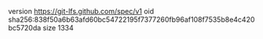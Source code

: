 version https://git-lfs.github.com/spec/v1
oid sha256:838f50a6b63afd60bc54722195f7377260fb96af108f7535b8e4c420bc5720da
size 1334
